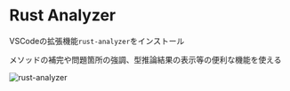 # Rust Analyzer
VSCodeの拡張機能`rust-analyzer`をインストール

メソッドの補完や問題箇所の強調、型推論結果の表示等の便利な機能を使える

![rust-analyzer](https://qiita-user-contents.imgix.net/https%3A%2F%2Fqiita-image-store.s3.ap-northeast-1.amazonaws.com%2F0%2F228778%2Fd570e0b7-c78d-886d-43b6-2d192d6d7c6e.png?ixlib=rb-4.0.0&auto=format&gif-q=60&q=75&s=a3c27fd6ab6ccc37a32f8f8330b912ba)